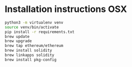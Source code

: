 # Installation instructions OSX
```bash
python3 -m virtualenv venv
source venv/bin/activate
pip install -r requirements.txt
brew update
brew upgrade
brew tap ethereum/ethereum
brew install solidity
brew linkapps solidity
brew install pkg-config


```